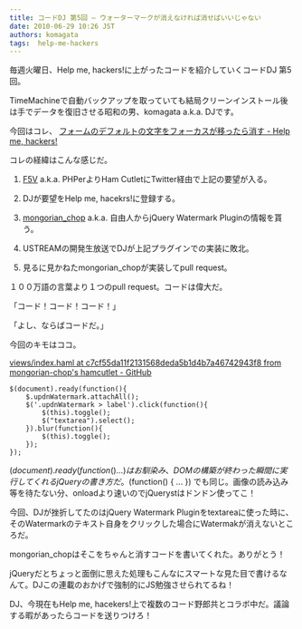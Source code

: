 ```yaml
---
title: コードDJ 第5回 – ウォーターマークが消えなければ消せばいいじゃない
date: 2010-06-29 10:26 JST
authors: komagata
tags:  help-me-hackers
---
```

毎週火曜日、Help me, hackers!に上がったコードを紹介していくコードDJ 第5回。

TimeMachineで自動バックアップを取っていても結局クリーンインストール後は手でデータを復旧させる昭和の男、komagata a.k.a. DJです。

今回はコレ、 [フォームのデフォルトの文字をフォーカスが移ったら消す - Help me, hackers!](http://help-me-hackers.com/tasks/94)

コレの経緯はこんな感じだ。

1. [F5V](http://help-me-hackers.com/F5V) a.k.a. PHPerよりHam CutletにTwitter経由で上記の要望が入る。

2. DJが要望をHelp me, hacekrs!に登録する。

3. [mongorian\_chop](http://help-me-hackers.com/mongorian_chop) a.k.a. 自由人からjQuery Watermark Pluginの情報を貰う。

4. USTREAMの開発生放送でDJが上記プラグインでの実装に敗北。

5. 見るに見かねたmongorian\_chopが実装してpull request。

１００万語の言葉より１つのpull request。コードは偉大だ。

「コード！コード！コード！」

「よし、ならばコードだ。」

今回のキモはココ。

 [views/index.haml at c7cf55da11f2131568deda5b1d4b7a46742943f8 from mongorian-chop's hamcutlet - GitHub](http://github.com/mongorian-chop/hamcutlet/blob/c7cf55da11f2131568deda5b1d4b7a46742943f8/views/index.haml#L39-48)

```
$(document).ready(function(){
    $.updnWatermark.attachAll();
    $('.updnWatermark > label').click(function(){
        $(this).toggle();
        $("textarea").select();
    }).blur(function(){
        $(this).toggle();
    });
});
```

$(document).ready(function(){ ... }) はお馴染み、DOMの構築が終わった瞬間に実行してくれるjQueryの書き方だ。$(function() { ... }) でも同じ。画像の読み込み等を待たない分、onloadより速いのでjQuerystはドンドン使ってこ！

今回、DJが挫折してたのはjQuery Watermark Pluginをtextareaに使った時に、そのWatermarkのテキスト自身をクリックした場合にWatermakが消えないところだ。

mongorian\_chopはそこをちゃんと消すコードを書いてくれた。ありがとう！

jQueryだとちょっと面倒に思えた処理もこんなにスマートな見た目で書けるなんて。DJこの連載のおかげで強制的にJS勉強させられてるね！

DJ、今現在もHelp me, hacekers!上で複数のコード野郎共とコラボ中だ。議論する暇があったらコードを送りつけろ！
